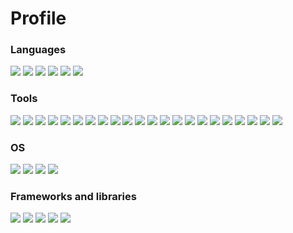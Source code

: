 # Profile

<!--
#### Curabitur consectetur neque quis magna eleifend, vitae porta lectus pharetra. Ut eu velit sapien. Donec auctor tempor diam et suscipit. Vestibulum ante ipsum primis in faucibus orci luctus et ultrices posuere cubilia curae; Suspendisse ut iaculis nibh, a consequat est. Nunc dignissim lorem vel urna tempus, sed euismod justo facilisis. Vestibulum quis magna mauris. Duis et viverra nisl, at faucibus eros. Vestibulum velit risus, tincidunt quis purus vel, congue vehicula quam. Integer mattis accumsan magna nec tincidunt. Sed venenatis fermentum lorem vitae vulputate. Curabitur varius eget risus ut congue. Sed pellentesque ex quis egestas fringilla. Proin in erat et dui ullamcorper rutrum.
-->

### Languages

![](https://img.shields.io/badge/Python-FFD43B?style=for-the-badge&logo=python&logoColor=darkgreen)
![](https://img.shields.io/badge/PHP-777BB4?style=for-the-badge&logo=php&logoColor=white)
![](https://img.shields.io/badge/C-00599C?style=for-the-badge&logo=c&logoColor=white)
![](https://img.shields.io/badge/C++-00599C?style=for-the-badge&logo=c&logoColor=white)
![](https://img.shields.io/badge/Lua-2C2D72?style=for-the-badge&logo=lua&logoColor=white)
![](https://img.shields.io/badge/Bash-2C2D72?style=for-the-badge&logo=cplusplus&logoColor=white)

### Tools

![](https://img.shields.io/badge/Git-F05032?style=for-the-badge&logo=git&logoColor=white)
![](https://img.shields.io/badge/Amazon_AWS-232F3E?style=for-the-badge&logo=amazon-aws&logoColor=white)
![](https://img.shields.io/badge/Google_Cloud-4285F4?style=for-the-badge&logo=google-cloud&logoColor=white)
![](https://img.shields.io/badge/Digital_Ocean-0080FF?style=for-the-badge&logo=DigitalOcean&logoColor=white)
![](https://img.shields.io/badge/Kubernetes-326CE5?style=for-the-badge&logo=kubernetes&logoColor=white)
![](https://img.shields.io/badge/Docker-2496ED?style=for-the-badge&logo=docker&logoColor=white)
![](https://img.shields.io/badge/Vagrant-1868F2?style=for-the-badge&logo=vagrant&logoColor=white)
![](https://img.shields.io/badge/Puppet-FFAE1A?style=for-the-badge&logo=puppet&logoColor=white)
![](https://img.shields.io/badge/Terraform-7B42BC?style=for-the-badge&logo=terraform&logoColor=white)
![](https://img.shields.io/badge/Ansible-000000?style=for-the-badge&logo=ansible&logoColor=white)
![](https://img.shields.io/badge/Shell_Script-121011?style=for-the-badge&logo=gnu-bash&logoColor=white)
![](https://img.shields.io/badge/Assembly_Script-007AAC?style=for-the-badge&logo=assemblyscript&logoColor=white)
![](https://img.shields.io/badge/Nginx-009639?style=for-the-badge&logo=nginx&logoColor=white)
![](https://img.shields.io/badge/redis-%23DD0031.svg?&style=for-the-badge&logo=redis&logoColor=white)
![](https://img.shields.io/badge/MariaDB-003545?style=for-the-badge&logo=mariadb&logoColor=white)
![](https://img.shields.io/badge/GraphQl-E10098?style=for-the-badge&logo=graphql&logoColor=white)
![](https://img.shields.io/badge/Grafana-F46800?style=for-the-badge&logo=grafana&logoColor=white)
![](https://img.shields.io/badge/InfluxDB-22ADF6?style=for-the-badge&logo=influxdb&logoColor=white)
![](https://img.shields.io/badge/Prometheus-E6522C?style=for-the-badge&logo=prometheus&logoColor=white)
![](https://img.shields.io/badge/Elastic_Stack-005571?style=for-the-badge&logo=elasticstack&logoColor=white)
![](https://img.shields.io/badge/Arduino-00979D?style=for-the-badge&logo=Arduino&logoColor=white)
![](https://img.shields.io/badge/Raspberry_Pi-A22846?style=for-the-badge&logo=raspberrypi&logoColor=white)

### OS

![](https://img.shields.io/badge/RedHat-EE0000?style=for-the-badge&logo=redhat&logoColor=white)
![](https://img.shields.io/badge/CentOS-262577?style=for-the-badge&logo=centos&logoColor=white)
![](https://img.shields.io/badge/RockyLinux-10B981?style=for-the-badge&logo=rockylinux&logoColor=white)
![](https://img.shields.io/badge/Ubuntu-E95420?style=for-the-badge&logo=ubuntu&logoColor=white)

### Frameworks and libraries

![](https://img.shields.io/badge/fastapi-109989?style=for-the-badge&logo=FASTAPI&logoColor=white)
![](https://img.shields.io/badge/Django-092E20?style=for-the-badge&logo=django&logoColor=white)
![](https://img.shields.io/badge/Pandas-150458?style=for-the-badge&logo=pandas&logoColor=white)
![](https://img.shields.io/badge/WordPress-21759B?style=for-the-badge&logo=wordpress&logoColor=white)
![](https://img.shields.io/badge/WooCommerce-96588A?style=for-the-badge&logo=woo&logoColor=white)

<!--
**fveas/fveas** is a ✨ _special_ ✨ repository because its `README.md` (this file) appears on your GitHub profile.

Here are some ideas to get you started:

- 🔭 I’m currently working on ...
- 🌱 I’m currently learning ...
- 👯 I’m looking to collaborate on ...
- 🤔 I’m looking for help with ...
- 💬 Ask me about ...
- 📫 How to reach me: ...
- 😄 Pronouns: ...
- ⚡ Fun fact: ...
-->
